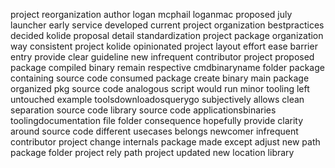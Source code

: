 project reorganization author logan mcphail loganmac proposed july launcher early service developed current project organization bestpractices decided kolide proposal detail standardization project package organization way consistent project kolide opinionated project layout effort ease barrier entry provide clear guideline new infrequent contributor project proposed package compiled binary remain respective cmdbinaryname folder package containing source code consumed package create binary main package organized pkg source code analogous script would run minor tooling left untouched example toolsdownloadosquerygo subjectively allows clean separation source code library source code applicationsbinaries toolingdocumentation file folder consequence hopefully provide clarity around source code different usecases belongs newcomer infrequent contributor project change internals package made except adjust new path package folder project rely path project updated new location library